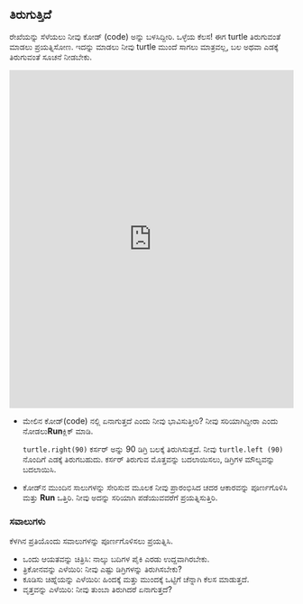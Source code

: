 ## ತಿರುಗುತ್ತಿದೆ

ರೇಖೆಯನ್ನು ಸೆಳೆಯಲು ನೀವು ಕೋಡ್ (code) ಅನ್ನು ಬಳಸಿದ್ದೀರಿ. ಒಳ್ಳೆಯ ಕೆಲಸ! ಈಗ turtle ತಿರುಗುವಂತೆ ಮಾಡಲು ಪ್ರಯತ್ನಿಸೋಣ. ಇದನ್ನು ಮಾಡಲು ನೀವು turtle ಮುಂದೆ ಸಾಗಲು ಮಾತ್ರವಲ್ಲ, ಬಲ ಅಥವಾ ಎಡಕ್ಕೆ ತಿರುಗುವಂತೆ ಸೂಚನೆ ನೀಡಬೇಕು. 
<iframe src="https://trinket.io/embed/python/88c91b8dfb" width="100%" height="600" frameborder="0" marginwidth="0" marginheight="0" allowfullscreen></iframe> 

- ಮೇಲಿನ ಕೋಡ್‌(code) ನಲ್ಲಿ ಏನಾಗುತ್ತದೆ ಎಂದು ನೀವು ಭಾವಿಸುತ್ತೀರಿ? ನೀವು ಸರಿಯಾಗಿದ್ದೀರಾ ಎಂದು ನೋಡಲು**Run**ಕ್ಲಿಕ್ ಮಾಡಿ.
    
    `turtle.right(90)` ಕರ್ಸರ್ ಅನ್ನು 90 ಡಿಗ್ರಿ ಬಲಕ್ಕೆ ತಿರುಗಿಸುತ್ತದೆ. ನೀವು `turtle.left (90)` ನೊಂದಿಗೆ ಎಡಕ್ಕೆ ತಿರುಗಬಹುದು. ಕರ್ಸರ್ ತಿರುಗುವ ಮೊತ್ತವನ್ನು ಬದಲಾಯಿಸಲು, ಡಿಗ್ರಿಗಳ ಮೌಲ್ಯವನ್ನು ಬದಲಾಯಿಸಿ.

- ಕೋಡ್‌ನ ಮುಂದಿನ ಸಾಲುಗಳನ್ನು ಸೇರಿಸುವ ಮೂಲಕ ನೀವು ಪ್ರಾರಂಭಿಸಿದ ಚದರ ಆಕಾರವನ್ನು ಪೂರ್ಣಗೊಳಿಸಿ ಮತ್ತು **Run** ಒತ್ತಿರಿ. ನೀವು ಅದನ್ನು ಸರಿಯಾಗಿ ಪಡೆಯುವವರೆಗೆ ಪ್ರಯತ್ನಿಸುತ್ತಿರಿ.

### ಸವಾಲುಗಳು

ಕೆಳಗಿನ ಪ್ರತಿಯೊಂದು ಸವಾಲುಗಳನ್ನು ಪೂರ್ಣಗೊಳಿಸಲು ಪ್ರಯತ್ನಿಸಿ.

- ಒಂದು ಆಯತವನ್ನು ಚಿತ್ರಿಸಿ: ನಾಲ್ಕು ಬದಿಗಳ ಪೈಕಿ ಎರಡು ಉದ್ದವಾಗಿರಬೇಕು.
- ತ್ರಿಕೋನವನ್ನು ಎಳೆಯಿರಿ: ನೀವು ಎಷ್ಟು ಡಿಗ್ರಿಗಳನ್ನು ತಿರುಗಿಸಬೇಕು?
- ಕೂಡಿಸು ಚಿಹ್ನೆಯನ್ನು ಎಳೆಯಿರಿ: ಹಿಂದಕ್ಕೆ ಮತ್ತು ಮುಂದಕ್ಕೆ ಒಟ್ಟಿಗೆ ಚೆನ್ನಾಗಿ ಕೆಲಸ ಮಾಡುತ್ತದೆ.
- ವೃತ್ತವನ್ನು ಎಳೆಯಿರಿ: ನೀವು ತುಂಬಾ ತಿರುಗಿದರೆ ಏನಾಗುತ್ತದೆ?